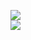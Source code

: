 [![](https://img.shields.io/badge/Made%20With-Github%20Spray-lightgrey.svg?style=for-the-badge&logo=github)](https://github.com/Annihil/github-spray#27679)  
[![](https://i.imgur.com/2DrTn0Z.gif)](https://github.com/Annihil/github-spray)